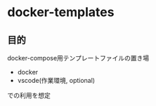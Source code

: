 # docker-templates

## 目的
docker-compose用テンプレートファイルの置き場

- docker
- vscode(作業環境, optional)

での利用を想定

